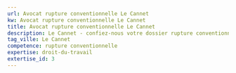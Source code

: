 ```yaml
---
url: Avocat rupture conventionnelle Le Cannet
kw: Avocat rupture conventionnelle Le Cannet
title: Avocat rupture conventionnelle Le Cannet
description: Le Cannet - confiez-nous votre dossier rupture conventionnelle
tag_ville: Le Cannet
competence: rupture conventionnelle
expertise: droit-du-travail
extertise_id: 3
---
```

